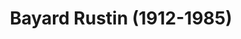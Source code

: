 ---
pid: ls214
title: Bayard Rustin (1912-1985)
location_transcription: Penn Treaty Park
coordinates: "[-75.129010594832, 39.965862757602]"
zipcode: '19103'
gen_neighborhood: Center City
neighborhood: Rittenhouse Square,Avenue of The Arts,Logan Square,Fitler Square
outside_phl: 
age: '71'
age_range: 70+
instagram: 
image_file_name: ls_214.jpg
proposal_transcription: 'Celebrating: African American human-rights leader/activist/strategists.  Born
  a Quaker in West Chester, Pa. Noted orator and essayist. Noted Theoretician. Student
  of Gandhian-ism.  Professional pacifist on international stage.  Conscientious objector.
  Organizer 1963 March on Washington.  Openly gay man (1999 - ) gay rights activist.  Recipient
  Presidential Medal of Freedom (U.S.) 2013  (Standing figure of this dynamic 20th
  century Quaker.  Text from his writings and letters  See Lost Prophet by John D''emelio.  I
  am not a Quaker, myself.'
topic: Brotherly Love,Human Rights,Inclusivity,Social Justice,Unity,Love,Freedom
topic_summary: 0, 0, 0, 0, 0, 0, 0
type: Sculpture Statue
keywords_other: 
credit: Margaret Chisholm
image_labels: 
twitter: 
facebook: 
permalink: "/monuments/ls214/"
layout: item-page
---